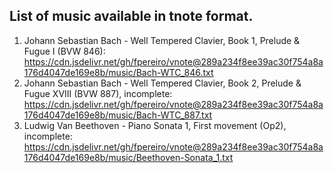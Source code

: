 ## List of music available in tnote format.

1) Johann Sebastian Bach - Well Tempered Clavier, Book 1, Prelude & Fugue I (BVW 846): https://cdn.jsdelivr.net/gh/fpereiro/vnote@289a234f8ee39ac30f754a8a176d4047de169e8b/music/Bach-WTC_846.txt
2) Johann Sebastian Bach - Well Tempered Clavier, Book 2, Prelude & Fugue XVIII (BVW 887), incomplete: https://cdn.jsdelivr.net/gh/fpereiro/vnote@289a234f8ee39ac30f754a8a176d4047de169e8b/music/Bach-WTC_887.txt
3) Ludwig Van Beethoven - Piano Sonata 1, First movement (Op2), incomplete: https://cdn.jsdelivr.net/gh/fpereiro/vnote@289a234f8ee39ac30f754a8a176d4047de169e8b/music/Beethoven-Sonata_1.txt
